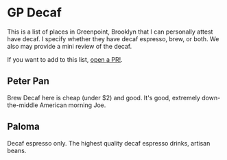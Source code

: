 # GP Decaf

This is a list of places in Greenpoint, Brooklyn that I can personally attest have decaf. I specify whether they have decaf espresso, brew, or both. We also may provide a mini review of the decaf.

If you want to add to this list, [open a PR!](https://github.com/mathslug/gpdecaf.info/tree/main).

## Peter Pan

Brew Decaf here is cheap (under $2) and good. It's good, extremely down-the-middle American morning Joe.

## Paloma

Decaf espresso only. The highest quality decaf espresso drinks, artisan beans.

